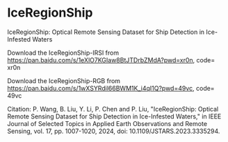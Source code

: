 # IceRegionShip
IceRegionShip: Optical Remote Sensing Dataset for Ship Detection in Ice-Infested Waters

Download the IceRegionShip-IRSI from https://pan.baidu.com/s/1eXlO7KGIaw8BtJTDrbZMdA?pwd=xr0n, code= xr0n 

Download the IceRegionShip-RGB from https://pan.baidu.com/s/1wXSYRdil66BWM1K_i4qI1Q?pwd=49vc, code= 49vc 

Citation:
P. Wang, B. Liu, Y. Li, P. Chen and P. Liu, "IceRegionShip: Optical Remote Sensing Dataset for Ship Detection in Ice-Infested Waters," in IEEE Journal of Selected Topics in Applied Earth Observations and Remote Sensing, vol. 17, pp. 1007-1020, 2024, doi: 10.1109/JSTARS.2023.3335294. 

